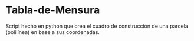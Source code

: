 # Tabla-de-Mensura
Script hecho en python que crea el cuadro de construcción de una parcela (polilínea) en base a sus coordenadas.
